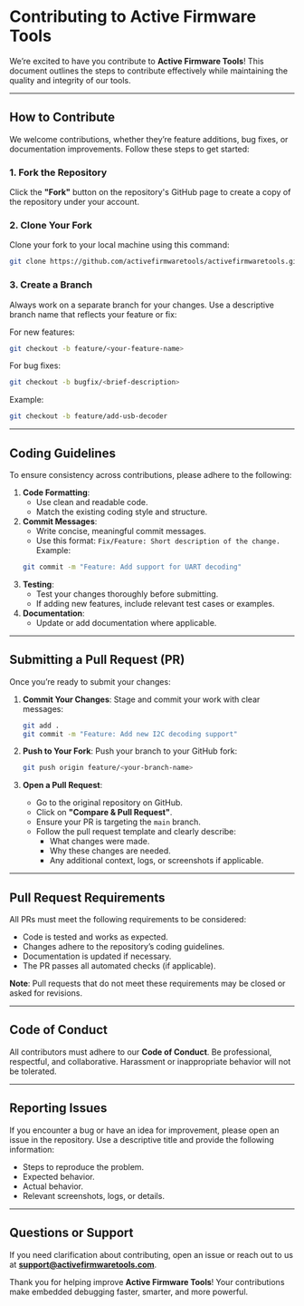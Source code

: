 
# Contributing to Active Firmware Tools

We’re excited to have you contribute to **Active Firmware Tools**! This document outlines the steps to contribute effectively while maintaining the quality and integrity of our tools.

---

## How to Contribute

We welcome contributions, whether they’re feature additions, bug fixes, or documentation improvements. Follow these steps to get started:

### 1. Fork the Repository
Click the **"Fork"** button on the repository's GitHub page to create a copy of the repository under your account.

### 2. Clone Your Fork
Clone your fork to your local machine using this command:

```bash
git clone https://github.com/activefirmwaretools/activefirmwaretools.git
```


### 3. Create a Branch
Always work on a separate branch for your changes. Use a descriptive branch name that reflects your feature or fix:

For new features:
```bash
git checkout -b feature/<your-feature-name>
```

For bug fixes:
```bash
git checkout -b bugfix/<brief-description>
```

Example:
```bash
git checkout -b feature/add-usb-decoder
```

---

## Coding Guidelines

To ensure consistency across contributions, please adhere to the following:

1. **Code Formatting**:
   - Use clean and readable code.
   - Match the existing coding style and structure.
2. **Commit Messages**:
   - Write concise, meaningful commit messages.
   - Use this format: `Fix/Feature: Short description of the change.`  
   Example:
   ```bash
   git commit -m "Feature: Add support for UART decoding"
   ```
3. **Testing**:
   - Test your changes thoroughly before submitting.
   - If adding new features, include relevant test cases or examples.
4. **Documentation**:
   - Update or add documentation where applicable.

---

## Submitting a Pull Request (PR)

Once you’re ready to submit your changes:

1. **Commit Your Changes**:
   Stage and commit your work with clear messages:
   ```bash
   git add .
   git commit -m "Feature: Add new I2C decoding support"
   ```

2. **Push to Your Fork**:
   Push your branch to your GitHub fork:
   ```bash
   git push origin feature/<your-branch-name>
   ```

3. **Open a Pull Request**:
   - Go to the original repository on GitHub.
   - Click on **"Compare & Pull Request"**.
   - Ensure your PR is targeting the `main` branch.
   - Follow the pull request template and clearly describe:
     - What changes were made.
     - Why these changes are needed.
     - Any additional context, logs, or screenshots if applicable.

---

## Pull Request Requirements

All PRs must meet the following requirements to be considered:

- Code is tested and works as expected.
- Changes adhere to the repository’s coding guidelines.
- Documentation is updated if necessary.
- The PR passes all automated checks (if applicable).

**Note**: Pull requests that do not meet these requirements may be closed or asked for revisions.

---

## Code of Conduct

All contributors must adhere to our **Code of Conduct**. Be professional, respectful, and collaborative. Harassment or inappropriate behavior will not be tolerated.

---

## Reporting Issues

If you encounter a bug or have an idea for improvement, please open an issue in the repository. Use a descriptive title and provide the following information:
- Steps to reproduce the problem.
- Expected behavior.
- Actual behavior.
- Relevant screenshots, logs, or details.

---

## Questions or Support

If you need clarification about contributing, open an issue or reach out to us at **support@activefirmwaretools.com**.

Thank you for helping improve **Active Firmware Tools**! Your contributions make embedded debugging faster, smarter, and more powerful.
